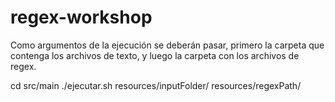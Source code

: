 # regex-workshop

Como argumentos de la ejecución se deberán pasar, primero la carpeta que contenga los archivos de texto, y luego la carpeta con los archivos de regex.

cd src/main
./ejecutar.sh resources/inputFolder/ resources/regexPath/


